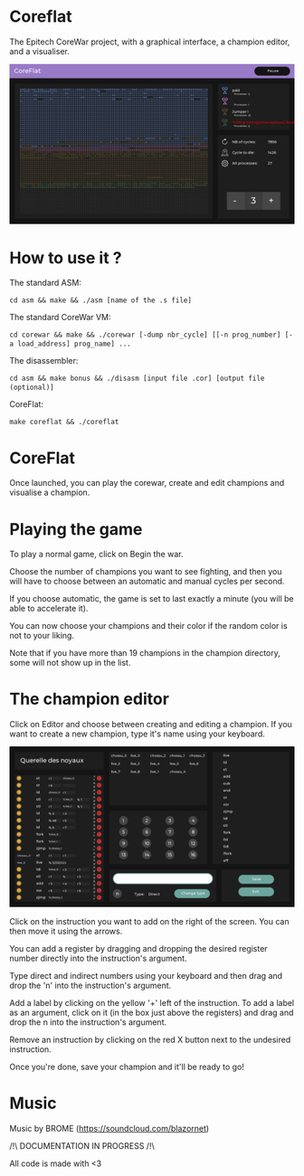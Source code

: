 # Coreflat
The Epitech CoreWar project, with a graphical interface, a champion editor, and a visualiser.

![alt text](https://github.com/tristanblt/Coreflat/blob/master/bonus/assets/imgs/screen1.png)

# How to use it ?

The standard ASM:

```
cd asm && make && ./asm [name of the .s file]
```

The standard CoreWar VM:

```
cd corewar && make && ./corewar [-dump nbr_cycle] [[-n prog_number] [-a load_address] prog_name] ...
```

The disassembler:

```
cd asm && make bonus && ./disasm [input file .cor] [output file (optional)]
```

CoreFlat:

```
make coreflat && ./coreflat
```

# CoreFlat

Once launched, you can play the corewar, create and edit champions and visualise a champion.

# Playing the game

To play a normal game, click on Begin the war.

Choose the number of champions you want to see fighting, and then you will have to choose between an automatic and manual cycles per second.

If you choose automatic, the game is set to last exactly a minute (you will be able to accelerate it).

You can now choose your champions and their color if the random color is not to your liking.

Note that if you have more than 19 champions in the champion directory, some will not show up in the list.

# The champion editor

Click on Editor and choose between creating and editing a champion.
If you want to create a new champion, type it's name using your keyboard.

![alt text](https://github.com/tristanblt/Coreflat/blob/master/bonus/assets/imgs/screen2.png)

Click on the instruction you want to add on the right of the screen.
You can then move it using the arrows.

You can add a register by dragging and dropping the desired register number directly into the instruction's argument.

Type direct and indirect numbers using your keyboard and then drag and drop the 'n' into the instruction's argument.

Add a label by clicking on the yellow '+' left of the instruction.
To add a label as an argument, click on it (in the box just above the registers) and drag and drop the n into the instruction's argument.

Remove an instruction by clicking on the red X button next to the undesired instruction.

Once you're done, save your champion and it'll be ready to go!

# Music

Music by BROME (https://soundcloud.com/blazornet)

/!\ DOCUMENTATION IN PROGRESS /!\

All code is made with <3
